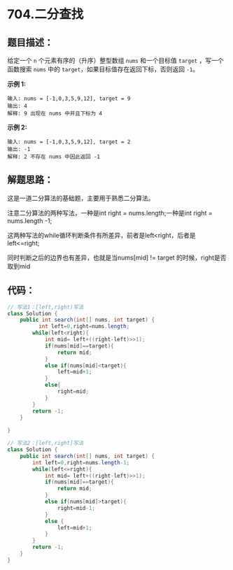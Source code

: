 # 704.二分查找

## 题目描述：

给定一个 `n` 个元素有序的（升序）整型数组 `nums` 和一个目标值 `target`  ，写一个函数搜索 `nums` 中的 `target`，如果目标值存在返回下标，否则返回 `-1`。

**示例 1:**

```
输入: nums = [-1,0,3,5,9,12], target = 9
输出: 4
解释: 9 出现在 nums 中并且下标为 4
```

**示例 2:**

```
输入: nums = [-1,0,3,5,9,12], target = 2
输出: -1
解释: 2 不存在 nums 中因此返回 -1
```

## 解题思路：

这是一道二分算法的基础题，主要用于熟悉二分算法。

注意二分算法的两种写法，一种是int right = nums.length;一种是int right = nums.length -1; 

这两种写法的while循环判断条件有所差异，前者是left<right，后者是left<=right;

同时判断之后的边界也有差异，也就是当nums[mid] != target 的时候，right是否取到mid

## 代码：

```java
// 写法1：[left,right)写法
class Solution {
    public int search(int[] nums, int target) {
          int left=0,right=nums.length;
        while(left<right){
            int mid= left+((right-left)>>1);
            if(nums[mid]==target){
                return mid;
            }
            else if(nums[mid]<target){
                left=mid+1;
            }
            else{
                right=mid;
            }
        }
        return -1;
    }
   
}

// 写法2：[left,right]写法
class Solution {
    public int search(int[] nums, int target) {
        int left=0,right=nums.length-1;
        while(left<=right){
            int mid= left+((right-left)>>1);
            if(nums[mid]==target){
                return mid;
            }
            else if(nums[mid]>target){
                right=mid-1;
            }
            else {
                left=mid+1;
            }
        }
        return -1;
    }
}
```